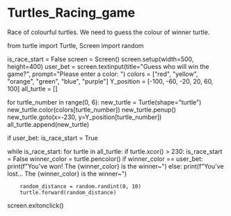 # Turtles_Racing_game
Race of colourful turtles. We need to guess the colour of winner turtle.

from turtle import Turtle, Screen
import random

is_race_start = False
screen = Screen()
screen.setup(width=500, height=400)
user_bet = screen.textinput(title="Guess who will win the game?", prompt="Please enter a color: ")
colors = ["red", "yellow", "orange", "green", "blue", "purple"]
Y_position = [-100, -60, -20, 20, 60, 100]
all_turtle = []

for turtle_number in range(0, 6):
    new_turtle = Turtle(shape="turtle")
    new_turtle.color(colors[turtle_number])
    new_turtle.penup()
    new_turtle.goto(x=-230, y=Y_position[turtle_number])
    all_turtle.append(new_turtle)


if user_bet:
    is_race_start = True

while is_race_start:
    for turtle in all_turtle:
        if turtle.xcor() > 230:
            is_race_start = False
            winner_color = turtle.pencolor()
            if winner_color == user_bet:
                print(f"You've won! The {winner_color} is the winner~")
            else:
                print(f"You've lost... The {winner_color} is the winner~")


        random_distance = random.randint(0, 10)
        turtle.forward(random_distance)

screen.exitonclick()
